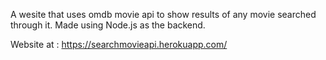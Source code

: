 A wesite that uses omdb movie api to show results of any movie searched through it.
Made using Node.js as the backend.

Website at : https://searchmovieapi.herokuapp.com/